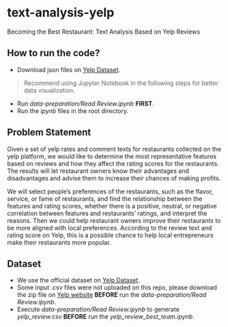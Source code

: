 # text-analysis-yelp
Becoming the Best Restaurant: Text Analysis Based on Yelp Reviews

## How to run the code?
- Download json files on [Yelp Dataset](https://www.yelp.com/dataset).
> Recommend using Jupyter Notebook in the following steps for better data visualization.
- Run _data-preparation/Read Review.ipynb_ **FIRST**.
- Run the _ipynb_ files in the root directory.

## Problem Statement
Given a set of yelp rates and comment texts for restaurants collected on the yelp platform, we would like to determine the most representative features based on reviews and how they affect the rating scores for the restaurants. The results will let restaurant owners know their advantages and disadvantages and advise them to increase their chances of making profits.  

We will select people’s preferences of the restaurants, such as the flavor, service, or fame of restaurants, and find the relationship between the features and rating scores, whether there is a positive, neutral, or negative correlation between features and restaurants’ ratings, and interpret the reasons. Then we could help restaurant owners improve their restaurants to be more aligned with local preferences. According to the review text and rating score on Yelp, this is a possible chance to help local entrepreneurs make their restaurants more popular. 

## Dataset
- We use the official dataset on [Yelp Dataset](https://www.yelp.com/dataset).
- Some input .csv files were not uploaded on this repo, please download the zip file on [Yelp website](https://www.yelp.com/dataset) **BEFORE** run the _data-preparation/Read Review.ipynb_.
- Execute _data-preparation/Read Review.ipynb_ to generate _yelp_review.csv_ **BEFORE** run the _yelp_review_best_team.ipynb_.
